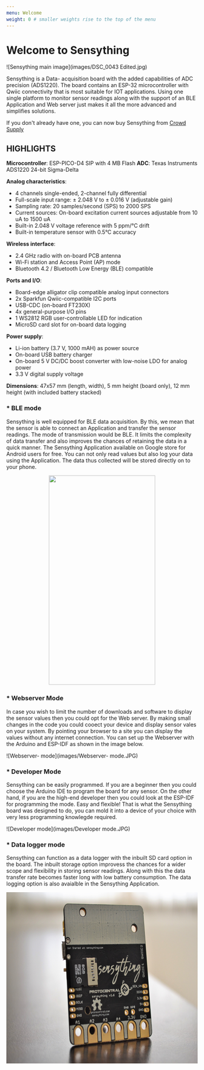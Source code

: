 ```yaml
---
menu: Welcome
weight: 0 # smaller weights rise to the top of the menu
---
```


# Welcome to Sensything

![Sensything main image](images/DSC_0043 Edited.jpg)

Sensything is a Data- acquisition board with the added capabilities of ADC precision (ADS1220). The board contains an ESP-32 microcontroller with Qwiic connectivity that is most suitable for IOT applications. Using one single platform to monitor sensor readings along with the support of an BLE Application and Web server just makes it all the more advanced and simplifies solutions.

If you don't already have one, you can now buy Sensything from [Crowd Supply](https://www.crowdsupply.com/protocentral/sensything)

## HIGHLIGHTS

**Microcontroller**: ESP-PICO-D4 SIP with 4 MB Flash 
**ADC**: Texas Instruments ADS1220 24-bit Sigma-Delta

**Analog characteristics**:
* 4 channels single-ended, 2-channel fully differential
* Full-scale input range: ± 2.048 V to ± 0.016 V (adjustable gain)
* Sampling rate: 20 samples/second (SPS) to 2000 SPS
* Current sources: On-board excitation current sources adjustable from 10 uA to 1500 uA
* Built-in 2.048 V voltage reference with 5 ppm/°C drift
* Built-in temperature sensor with 0.5°C accuracy

**Wireless interface**:
* 2.4 GHz radio with on-board PCB antenna
* Wi-Fi station and Access Point (AP) mode
* Bluetooth 4.2 / Bluetooth Low Energy (BLE) compatible

**Ports and I/O**:
* Board-edge alligator clip compatible analog input connectors
* 2x Sparkfun Qwiic-compatible I2C ports
* USB-CDC (on-board FT230X)
* 4x general-purpose I/O pins
* 1 WS2812 RGB user-controllable LED for indication
* MicroSD card slot for on-board data logging

**Power supply**:
* Li-ion battery (3.7 V, 1000 mAH) as power source
* On-board USB battery charger
* On-board 5 V DC/DC boost converter with low-noise LDO for analog power
* 3.3 V digital supply voltage

**Dimensions**: 47x57 mm (length, width), 5 mm height (board only), 12 mm height (with included battery stacked)


### * BLE mode 

Sensything is well equipped for BLE data acquisition. By this, we mean that the sensor is able to connect an Application and transfer the sensor readings. The mode of transmission would be BLE. It limits the complexity of data transfer and also improves the chances of retaining the data in a quick manner. The Sensything Application available on Google store for Android users for free. You can not only read values but also log your data using the Application. The data thus collected will be stored directly on to your phone.

 <p align="center">   <img width="280" height="550" src="images/sensything_app_2.png"> </p>
 
### * Webserver Mode

In case you wish to limit the number of downloads and software to display the sensor values then you could opt for the Web server. By making small changes in the code you could cooect your device and display sensor vales on your system. By pointing your browser to a site you can display the values without any internet connection. You can set up the Webserver with the Arduino and ESP-IDF as shown in the image below.

![Webserver- mode](images/Webserver- mode.JPG)

### * Developer Mode

Sensything can be easily programmed. If you are a beginner then you could choose the Arduino IDE to program the board for any sensor. On the other hand, if you are the high-end developer then you could look at the ESP-IDF for programming the mode. Easy and flexible! That is what the Sensything board was designed to do, you can mold it into a device of your choice with very less programming knowlegde required.

![Developer mode](images/Developer mode.JPG)

### * Data logger mode

Sensything can function as a data logger with the inbuilt SD card option in the board. The inbuilt storage option improvess the chances for a wider scope and flexibility in storing sensor readings. Along with this the data transfer rate becomes faster long with low battery consumption. The data logging option is also avaialble in the Sensything Application.

 <p align="center">   <img width="650" height="450" src="images/DSC_0137- Data log.jpg"> </p>
   



